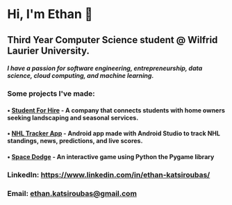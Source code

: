 # **Hi, I'm Ethan** 👋

## **Third Year Computer Science student @ Wilfrid Laurier University.**

#### _I have a passion for software engineering, entrepreneurship, data science, cloud computing, and machine learning._

### Some projects I've made:

#### • [Student For Hire](https://studentforhire.ca/) - A company that connects students with home owners seeking landscaping and seasonal services.

#### • [NHL Tracker App](https://github.com/EthanKatsi/NHL-Tracker-App) - Android app made with Android Studio to track NHL standings, news, predictions, and live scores.

#### • [Space Dodge](https://github.com/EthanKatsi/Space-Dodge-Game) - An interactive game using Python the Pygame library


### LinkedIn: https://www.linkedin.com/in/ethan-katsiroubas/

### Email: ethan.katsiroubas@gmail.com
